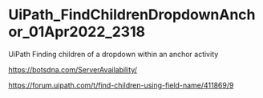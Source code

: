 # UiPath_FindChildrenDropdownAnchor_01Apr2022_2318

UiPath Finding children of a dropdown within an anchor activity

https://botsdna.com/ServerAvailability/

https://forum.uipath.com/t/find-children-using-field-name/411869/9
